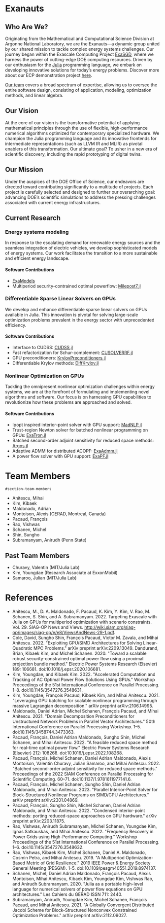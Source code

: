 # Exanauts

## Who Are We?
Originating from the Mathematical and Computational Science Division at Argonne
National Laboratory, we are the Exanauts—a dynamic group united by our shared
mission to tackle complex energy systems challenges. Our journey began within
the Exascale Computing Project [ExaSGD](https://www.exascaleproject.org/research-project/exasgd/), where we
harness the power of cutting-edge DOE computing resources. Driven by our
enthusiasm for the [Julia](https://julialang.org/) programming language, we
embark on developing
innovative solutions for today’s energy problems. Discover more about our
ECP demonstration project [here](ecp_demonstration.md).

[Our team](#section-team-members) covers a broad spectrum of expertise, allowing
us to oversee the entire software design, consisting of application, modeling,
optimization methods, and linear algebra.

## Our Vision
At the core of our vision is the transformative potential of applying
mathematical principles through the use of flexible, high-performance numerical
algorithms optimized for contemporary specialized hardware. We champion the
Julia programming language and its innovative frontends for intermediate
representations (such as LLVM IR and MLIR) as pivotal enablers of this
transformation. Our ultimate goal? To usher in a new era of scientific
discovery, including the rapid prototyping of digital twins.

## Our Mission
Under the auspices of the DOE Office of Science, our endeavors are directed toward contributing significantly to a multitude of projects. Each project is
carefully selected and designed to further our overarching goal: advancing DOE’s
scientific simulations to address the pressing challenges associated with
current energy infrastructures.

## Current Research

### Energy systems modeling
In response to the escalating demand for renewable energy sources and the
seamless integration of electric vehicles, we develop sophisticated models of
energy systems. Our work facilitates the transition to a more sustainable and
efficient energy landscape.

#### Software Contributions
* [ExaModels](https://github.com/exanauts/ExaModels.jl)
* Multiperiod security-contrained optimal powerflow: [Milepost7.jl](https://github.com/exanauts/Milepost7.jl)


### Differentiable Sparse Linear Solvers on GPUs
We develop and enhance differentiable sparse linear solvers on GPUs available in Julia. This innovation is pivotal for solving large-scale optimization problems prevalent in the energy sector with unprecedented efficiency.

#### Software Contributions
* Interface to CUDSS: [CUDSS.jl](https://github.com/exanauts/CUDSS.jl)
* Fast refactorization for Schur-complement: [CUSOLVERRF.jl](https://github.com/exanauts/CUSOLVERRF.jl)
* GPU preconditioners: [KrylovPreconditioners.jl](https://github.com/JuliaSmoothOptimizers/KrylovPreconditioners.jl/)
* Differentiable Krylov methods: [DiffKrylov.jl](https://github.com/JuliaSmoothOptimizers/DiffKrylov.jl)

### Nonlinear Optimization on GPUs
Tackling the omnipresent nonlinear optimization challenges within energy
systems, we are at the forefront of formulating and implementing novel
algorithms and software. Our focus is on harnessing GPU capabilities to
revolutionize how these problems are approached and solved.
#### Software Contributions
* Ipopt inspired interior-point solver with GPU support: [MadNLP.jl](https://github.com/MadNLP/MadNLP.jl)
* Trust-region Newton solver for batched nonlinear programming on GPUs: [ExaTron.jl](https://github.com/exanauts/ExaTron.jl)
* Batched second-order adjoint sensitivity for reduced space methods: [Argos.jl](https://github.com/exanauts/Argos.jl)
* Adaptive ADMM for distributed ACOPF: [ExaAdmm.jl](https://github.com/exanauts/ExaAdmm.jl)
* A power flow solver with GPU support: [ExaPF.jl](https://github.com/exanauts/ExaPF.jl)

# Team Members
`#section-team-members`
* Anitescu, Mihai
* Kim, Kibaek
* Maldonado, Adrian
* Montoison, Alexis (GERAD, Montreal, Canada)
* Pacaud, François
* Rao, Vishwas
* Schanen, Michel
* Shin, Sungho
* Subramanyam, Anirudh (Penn State)

## Past Team Members

* Churavy, Valentin (MIT/Julia Lab)
* Kim, Youngdae (Research Associate at ExxonMobil)
* Samaroo, Julian (MIT/Julia Lab)

# References

* Anitescu, M., D. A. Maldonado, F. Pacaud, K. Kim, Y. Kim, V. Rao, M. Schanen, S. Shin, and A. Subramanyam. 2022. Targeting Exascale with Julia on GPUs for multiperiod optimization with scenario constraints. Vol. 29. SIAG-OP News and Views. http://wiki.siam.org/siag-op/images/siag-op/e/e8/ViewsAndNews-29-1.pdf.
* Cole, David, Sungho Shin, François Pacaud, Victor M. Zavala, and Mihai Anitescu. 2022. "Exploiting GPU/SIMD Architectures for Solving Linear-Quadratic MPC Problems." arXiv preprint arXiv:2209.13049.
Dandurand, Brian, Kibaek Kim, and Michel Schanen. 2020. "Toward a scalable robust security-constrained optimal power flow using a proximal projection bundle method." Electric Power Systems Research (Elsevier) 189: 106681. doi:10.1016/j.epsr.2020.106681.
* Kim, Youngdae, and Kibaek Kim. 2022. "Accelerated Computation and Tracking of AC Optimal Power Flow Solutions Using GPUs." Workshop Proceedings of the 51st International Conference on Parallel Processing. 1–8. doi:10.1145/3547276.3548631.
* Kim, Youngdae, François Pacaud, Kibaek Kim, and Mihai Anitescu. 2021. "Leveraging GPU batching for scalable nonlinear programming through massive Lagrangian decomposition." arXiv preprint arXiv:2106.14995.
* Maldonado, Daniel Adrian, Michel Schanen, François Pacaud, and Mihai Anitescu. 2021. "Domain Decomposition Preconditioners for Unstructured Network Problems in Parallel Vector Architectures." 50th International Conference on Parallel Processing Workshop. 1–5. doi:10.1145/3458744.3473363.
* Pacaud, François, Daniel Adrian Maldonado, Sungho Shin, Michel Schanen, and Mihai Anitescu. 2022. "A feasible reduced space method for real-time optimal power flow." Electric Power Systems Research (Elsevier) 212: 108268. doi:10.1016/j.epsr.2022.108268.
* Pacaud, François, Michel Schanen, Daniel Adrian Maldonado, Alexis Montoison, Valentin Churavy, Julian Samaroo, and Mihai Anitescu. 2022. "Batched second-order adjoint sensitivity for reduced space methods." Proceedings of the 2022 SIAM Conference on Parallel Processing for Scientific Computing. 60–71. doi:10.1137/1.9781611977141.6.
* Pacaud, François, Michel Schanen, Sungho Shin, Daniel Adrian Maldonado, and Mihai Anitescu. 2023. "Parallel Interior-Point Solver for Block-Structured Nonlinear Programs on SIMD/GPU Architectures." arXiv preprint arXiv:2301.04869.
* Pacaud, François, Sungho Shin, Michel Schanen, Daniel Adrian Maldonado, and Mihai Anitescu. 2022. "Condensed interior-point methods: porting reduced-space approaches on GPU hardware." arXiv preprint arXiv:2203.11875.
* Rao, Vishwas, Anirudh Subramanyam, Michel Schanen, Youngdae Kim, Ignas Satkauskas, and Mihai Anitescu. 2022. "Frequency Recovery in Power Grids using High-Performance Computing." Workshop Proceedings of the 51st International Conference on Parallel Processing. 1–6. doi:10.1145/3547276.3548632.
* Rao, Vishwas, Kibaek Kim, Michel Schanen, Daniel A. Maldonado, Cosmin Petra, and Mihai Anitescu. 2019. "A Multiperiod Optimization-Based Metric of Grid Resilience." 2019 IEEE Power & Energy Society General Meeting (PESGM). 1–5. doi:10.1109/pesgm40551.2019.8974137.
* Schanen, Michel, Daniel Adrian Maldonado, François Pacaud, Alexis Montoison, Mihai Anitescu, Kibaek Kim, Youngdae Kim, Vishwas Rao, and Anirudh Subramanyam. 2020. "Julia as a portable high-level language for numerical solvers of power flow equations on GPU architectures." Les Cahiers du GERAD ISSN 711: 2440.
* Subramanyam, Anirudh, Youngdae Kim, Michel Schanen, François Pacaud, and Mihai Anitescu. 2021. "A Globally Convergent Distributed Jacobi Scheme for Block-Structured Nonconvex Constrained Optimization Problems." arXiv preprint arXiv:2112.09027.
